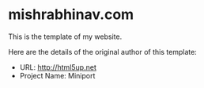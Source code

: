 mishrabhinav.com
================

This is the template of my website.

Here are the details of the original author of this template:

* URL: http://html5up.net
* Project Name: Miniport
